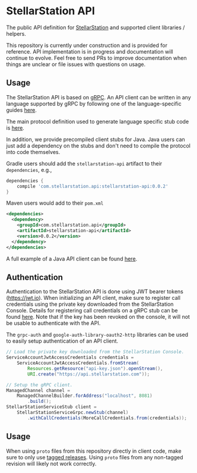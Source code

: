 # StellarStation API

The public API definition for [StellarStation](https://www.stellarstation.com/) and supported client
libraries / helpers.

This repository is currently under construction and is provided for reference. API implementation is
in progress and documentation will continue to evolve. Feel free to send PRs to improve
documentation when things are unclear or file issues with questions on usage.

## Usage

The StellarStation API is based on [gRPC](https://grpc.io). An API client can be written in any
language supported by gRPC by following one of the language-specific guides [here](https://grpc.io/docs/).

The main protocol definition used to generate language specific stub code is [here](./api/src/main/proto/stellarstation/api/v1/stellarstation.proto).

In addition, we provide precompiled client stubs for Java. Java users can just add a dependency on
the stubs and don't need to compile the protocol into code themselves.

Gradle users should add the `stellarstation-api` artifact to their `dependencies`, e.g.,

```groovy
dependencies {
    compile 'com.stellarstation.api:stellarstation-api:0.0.2'
}
```

Maven users would add to their `pom.xml`

```xml
<dependencies>
  <dependency>
    <groupId>com.stellarstation.api</groupId>
    <artifactId>stellarstation-api</artifactId>
    <version>0.0.2</version>
  </dependency>
</dependencies>
```

A full example of a Java API client can be found [here](./examples/printing-client).

## Authentication

Authentication to the StellarStation API is done using JWT bearer tokens (https://jwt.io). When
initializing an API client, make sure to register call credentials using the private key downloaded
from the StellarStation Console. Details for registering call credentials on a gRPC stub can be
found [here](https://grpc.io/docs/guides/auth.html). Note that if the key has been revoked on the
console, it will not be usable to authenticate with the API.

The `grpc-auth` and `google-auth-library-oauth2-http` libraries can be used to easily setup
authentication of an API client.

```java
// Load the private key downloaded from the StellarStation Console.
ServiceAccountJwtAccessCredentials credentials =
    ServiceAccountJwtAccessCredentials.fromStream(
        Resources.getResource("api-key.json").openStream(),
        URI.create("https://api.stellarstation.com"));

// Setup the gRPC client.
ManagedChannel channel =
    ManagedChannelBuilder.forAddress("localhost", 8081)
        .build();
StellarStationServiceStub client =
    StellarStationServiceGrpc.newStub(channel)
        .withCallCredentials(MoreCallCredentials.from(credentials));
```

## Usage

When using `proto` files from this repository directly in client code, make sure to only use [tagged releases](https://github.com/infostellarinc/stellarstation-api/releases).
Using `proto` files from any non-tagged revision will likely not work correctly.
